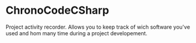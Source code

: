 ChronoCodeCSharp
================

Project activity recorder. Allows you to keep track of wich software you've used and hom many time during a project developement.
